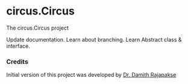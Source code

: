 # circus.Circus

The circus.Circus project

Update documentation.
Learn about branching.
Learn Abstract class & interface.

### Credits

Initial version of this project was developed by [Dr. Damith Rajapakse](https://github.com/damithc)
